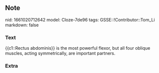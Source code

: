 ## Note
nid: 1661020712642
model: Cloze-7de96
tags: GSSE::!Contributor::Tom_Li
markdown: false

### Text
{{c1::Rectus abdominis}} is the most powerful flexor, but all four oblique muscles, acting symmetrically, are important partners.

### Extra

